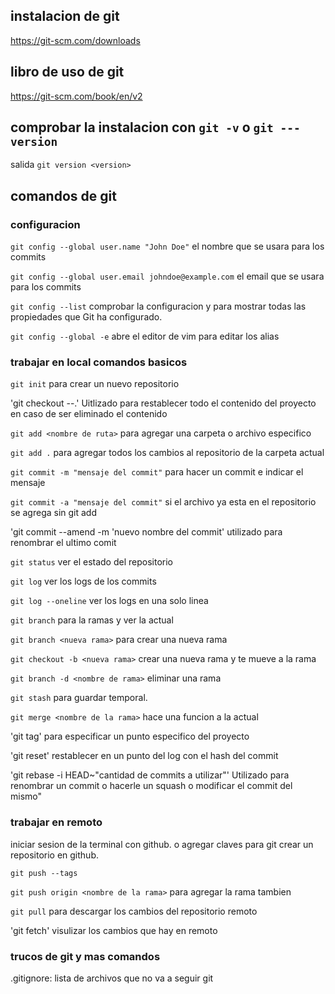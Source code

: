 ## instalacion de git

https://git-scm.com/downloads

## libro de uso de git

https://git-scm.com/book/en/v2

## comprobar la instalacion con `git -v` o `git ---version`

salida `git version <version>`

## comandos de git

### configuracion

`git config --global user.name "John Doe"` el nombre que se usara para los commits

`git config --global user.email johndoe@example.com` el email que se usara para los commits

`git config --list` comprobar la configuracion y para mostrar todas las propiedades que Git ha configurado.

`git config --global -e` abre el editor de vim para editar los alias

### trabajar en local comandos basicos

`git init` para crear un nuevo repositorio

'git checkout --.' Uitlizado para restablecer todo el contenido del proyecto en caso de ser eliminado el contenido

`git add <nombre de ruta>` para agregar una carpeta o archivo especifico

`git add .` para agregar todos los cambios al repositorio de la carpeta actual

`git commit -m "mensaje del commit"` para hacer un commit e indicar el mensaje

`git commit -a "mensaje del commit"` si el archivo ya esta en el repositorio se agrega sin git add

'git commit --amend -m 'nuevo nombre del commit' utilizado para renombrar el ultimo comit 

`git status` ver el estado del repositorio

`git log` ver los logs de los commits

`git log --oneline` ver los logs en una solo linea

`git branch` para la ramas y ver la actual

`git branch <nueva rama>` para crear una nueva rama

`git checkout -b <nueva rama>` crear una nueva rama y te mueve a la rama

`git branch -d <nombre de rama>` eliminar una rama

`git stash` para guardar temporal.

`git merge <nombre de la rama>` hace una funcion a la actual

'git tag' para especificar un punto especifico del proyecto

'git reset' restablecer en un punto del log con el hash del commit

'git rebase -i HEAD~"cantidad de commits a utilizar"' Utilizado para renombrar un commit o hacerle un squash o modificar el commit del mismo"

### trabajar en remoto

iniciar sesion de la terminal con github. o agregar claves para git crear un repositorio en github.

`git push --tags`

`git push origin <nombre de la rama>` para agregar la rama tambien

`git pull` para descargar los cambios del repositorio remoto

'git fetch' visulizar los cambios que hay en remoto

### trucos de git y mas comandos
.gitignore: lista de archivos que no va a seguir git
